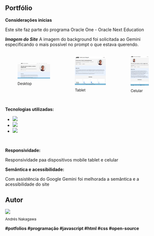 ### <h2>Portfólio</h2> 
**Considerações inicias**

Este site faz parte do programa Oracle One - Oracle Next Education

**_Imagem do Site_**
A imagem do background foi solicitada ao Gemini especificando o mais possível no prompt o que estava querendo.

<div style="display: flex; align-items: center ">
  <figure>
    <img src="assets/Tela-desktop.png" alt="Imagem do site">
    <sub>Desktop</sub>
  </figure>
  <figure>
    <img src="assets/Tela-tablet.png"alt="Imagem do site mobile">
    <sub>Tablet</sub>
  </figure>
  <figure>
    <img src="assets/Tela-celular.png" alt="Imagem do site mobile">
    <sub>Celular</sub>
  </figure>
</div></br>

**Tecnologias utilizadas:**

* <img src= "https://img.shields.io/badge/HTML-ec6231?logo=html5&logoColor=black"> 
* <img src= "https://img.shields.io/badge/CSS-264de4?logo=css3&logoColor=black">
* <img src= "https://img.shields.io/badge/JavaScript-f7df1e?logo=javascript&logoColor=black">
</br>

**Responsividade:**

Responsividade paa dispositivos mobile tablet e celular

**Semântica e acessibilidade:**

Com assistência do Google Gemini foi melhorada a semântica e a acessibilidade do site

<h2>Autor</h2> 

<img loading="lazy" src= "https://avatars.githubusercontent.com/u/63744840?v=4" width=100></br><sub>Andrés Nakagawa</sub>

**#potfolios #programação #javascript #html #css #open-source**

